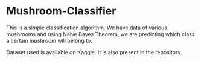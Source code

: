 # Mushroom-Classifier
This is a simple classification algorithm. We have data of various mushrooms and using Naive Bayes Theorem, we are predicting which class a certain mushroom will belong to.


Dataset used is available on Kaggle. It is also present in the repository. 
